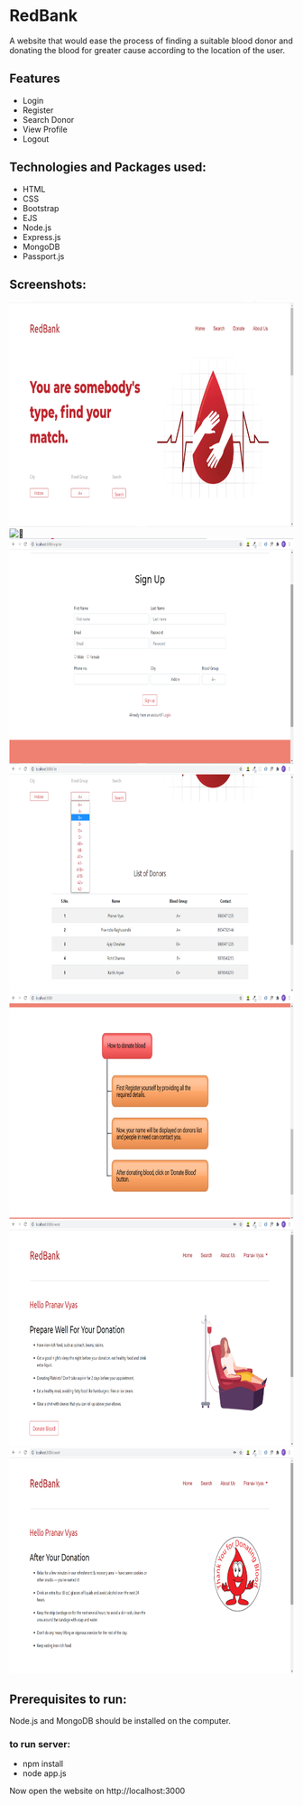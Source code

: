# RedBank
A website that would ease the process of finding a suitable blood donor and donating the blood
for greater cause according to the location of the user.

## Features
  - Login
  - Register
  - Search Donor
  - View Profile
  - Logout
  
## Technologies and Packages used:
  - HTML
  - CSS
  - Bootstrap
  - EJS
  - Node.js
  - Express.js
  - MongoDB
  - Passport.js

## Screenshots:
<img alt="👋" src="https://github.com/Pranav-Vyas/RedBank/blob/main/images/img1.png" width="700" height="400"/>
<img alt="👋" src="https://github.com/Pranav-Vyas/RedBank/blob/main/images/img2.png" width="700" height="400"/>
<img alt="👋" src="https://github.com/Pranav-Vyas/RedBank/blob/main/images/img7.png" width="700" height="400"/>
<img alt="👋" src="https://github.com/Pranav-Vyas/RedBank/blob/main/images/img6.png" width="700" height="400"/>
<img alt="👋" src="https://github.com/Pranav-Vyas/RedBank/blob/main/images/img3.png" width="700" height="400"/>
<img alt="👋" src="https://github.com/Pranav-Vyas/RedBank/blob/main/images/img4.png" width="700" height="400"/>
<img alt="👋" src="https://github.com/Pranav-Vyas/RedBank/blob/main/images/img5.png" width="700" height="400"/>
  
## Prerequisites to run:
Node.js and MongoDB should be installed on the computer.

### to run server:
- npm install
- node app.js

Now open the website on http://localhost:3000

